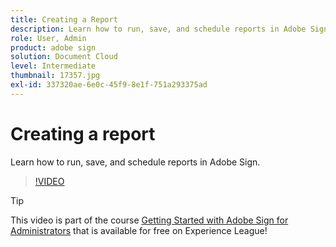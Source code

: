 ```yaml
---
title: Creating a Report
description: Learn how to run, save, and schedule reports in Adobe Sign
role: User, Admin
product: adobe sign
solution: Document Cloud
level: Intermediate
thumbnail: 17357.jpg
exl-id: 337320ae-6e0c-45f9-8e1f-751a293375ad
---
```

# Creating a report

Learn how to run, save, and schedule reports in Adobe Sign.

>[!VIDEO](https://video.tv.adobe.com/v/17357?hidetitle=true)

>[!TIP]
>
>This video is part of the course [Getting Started with Adobe Sign for Administrators](https://experienceleague.adobe.com/?recommended=Sign-A-1-2020.2) that is available for free on Experience League!
